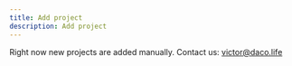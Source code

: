 ```yaml
---
title: Add project
description: Add project
---
```

Right now new projects are added manually. Contact us: victor@daco.life

